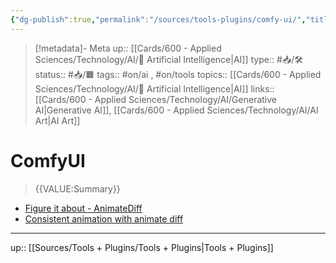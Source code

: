 ```yaml
---
{"dg-publish":true,"permalink":"/sources/tools-plugins/comfy-ui/","title":"ComfyUI"}
---
```


> [!metadata]- Meta
> up:: [[Cards/600 - Applied Sciences/Technology/AI/🤖 Artificial Intelligence\|AI]]
> type:: #📥/🛠 
> status:: #📥/🟧 
> tags::  #on/ai , #on/tools 
> topics:: [[Cards/600 - Applied Sciences/Technology/AI/🤖 Artificial Intelligence\|AI]]
> links:: [[Cards/600 - Applied Sciences/Technology/AI/Generative AI\|Generative AI]], [[Cards/600 - Applied Sciences/Technology/AI/AI Art\|AI Art]]

# ComfyUI

> {{VALUE:Summary}}

- [Figure it about - AnimateDiff](https://www.youtube.com/live/zfTSUhkF51I?si=QHS4HfR2f3wWmCy_)
- [Consistent animation with animate diff](https://youtu.be/P4IdHKHrb48?si=fpS-dyjq0XyIt-IP)


---
up:: [[Sources/Tools + Plugins/Tools + Plugins\|Tools + Plugins]]

